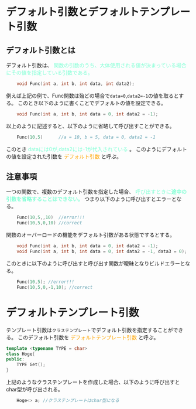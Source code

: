 # デフォルト引数とデフォルトテンプレート引数

## デフォルト引数とは

デフォルト引数は、<font color = "Aquamarine"> 関数の引数のうち、大体使用される値が決まっている場合にその値を指定している引数である。 </font>

```cpp
    void Func(int a, int b, int data, int data2);
```

例えば上記の例で、Func関数は殆どの場合で`data=0`,`data2=-1`の値を取るとする。
このとき以下のように書くことでデフォルトの値を設定できる。

```cpp
    void Func(int a, int b, int data = 0, int data2 = -1);
```

以上のように記述すると、以下のように省略して呼び出すことができる。

```cpp
    Func(10,5)      //a = 10, b = 5, data = 0, data2 = -1
```

このとき <font color = "Aquamarine"> dataには0が,data2には-1が代入されている </font>。
このようにデフォルトの値を設定された引数を <font color = "Orange"> デフォルト引数 </font>と呼ぶ。

## 注意事項

一つの関数で、複数のデフォルト引数を指定した場合、 <font color = "Aquamarine"> 呼び出すときに**途中の引数を省略することはできない。** </font>
つまり以下のように呼び出すとエラーとなる。

```cpp
    Func(10,5,,10)  //error!!!
    Func(10,5,0,10) //correct
```

関数のオーバーロードの機能をデフォルト引数がある状態でするとする。

```cpp
    void Func(int a, int b, int data = 0, int data2 = -1);
    void Func(int a, int b, int data = 0, int data2 = -1, data3 = 0);
```

このときに以下のように呼び出すと呼び出す関数が曖昧となりビルドエラーとなる。

```cpp
    Func(10,5); //error!!!
    Func(10,5,0,-1,10); //correct
```

# デフォルトテンプレート引数

テンプレート引数は`クラステンプレート`でデフォルト引数を指定することができる。
このデフォルト引数を <font color = "Orange"> デフォルトテンプレート引数 </font>と呼ぶ。
```cpp
template <typename TYPE = char>
class Hoge{
public:
    TYPE Get();
}
```
上記のようなクラステンプレートを作成した場合、以下のように呼び出すとchar型が呼び出される。

```cpp
    Hoge<> a; //クラステンプレートはchar型になる
```

